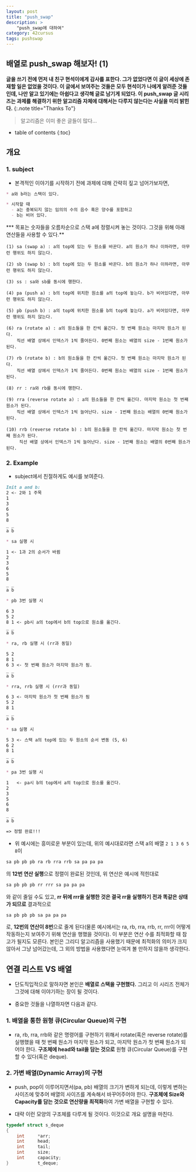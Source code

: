 ```yaml
---
layout: post
title: "push_swap"
description: >
    "push_swap에 대하여"
category: 42cursus
tags: pushswap
---
```

## 배열로 push_swap 해보자! (1)

**글을 쓰기 전에 먼저 내 친구 현석이에게 감사를 표한다. 그가 없었다면 이 글이 세상에 존재할 일은 없었을 것이다. 이 글에서 보여주는 것들은 모두 현석이가 나에게 알려준 것들인데, 나만 알고 있기에는 아쉽다고 생각해 글로 남기게 되었다. 이 push_swap 글 시리즈는 과제를 해결하기 위한 알고리즘 자체에 대해서는 다루지 않는다는 사실을 미리 밝힌다.**
{:.note title="Thanks To"}


> 알고리즘은 이미 좋은 글들이 많다...


* table of contents
{:toc}

## 개요
### 1. subject

- 본격적인 이야기를 시작하기 전에 과제에 대해 간략히 짚고 넘어가보자면,

~~~markdown
* a와 b라는 스택이 있다.

* 시작할 때
  - a는 중복되지 않는 임의의 수의 음수 혹은 양수를 포함하고
  - b는 비어 있다.
~~~

*** 목표는 숫자들을 오름차순으로 스택 a에 정렬시켜 놓는 것이다. 그것을 위해 아래 연산들을 사용할 수 있다.**

~~~plain
(1) sa (swap a) : a의 top에 있는 두 원소를 바꾼다. a의 원소가 하나 이하라면, 아무런 행위도 하지 않는다.

(2) sb (swap b) : b의 top에 있는 두 원소를 바꾼다. b의 원소가 하나 이하라면, 아무런 행위도 하지 않는다.

(3) ss : sa와 sb를 동시에 행한다.

(4) pa (push a) : b의 top에 위치한 원소를 a의 top에 놓는다. b가 비어있다면, 아무런 행위도 하지 않는다.

(5) pb (push b) : a의 top에 위치한 원소를 b의 top에 놓는다. a가 비어있다면, 아무런 행위도 하지 않는다.

(6) ra (rotate a) : a의 원소들을 한 칸씩 옮긴다. 첫 번째 원소는 마지막 원소가 된다.
    직선 배열 상에서 인덱스가 1씩 줄어든다. 0번째 원소는 배열의 size - 1번째 원소가 된다.

(7) rb (rotate b) : b의 원소들을 한 칸씩 옮긴다. 첫 번째 원소는 마지막 원소가 된다.
    직선 배열 상에서 인덱스가 1씩 줄어든다. 0번째 원소는 배열의 size - 1번째 원소가 된다.

(8) rr : ra와 rb를 동시에 행한다.

(9) rra (reverse rotate a) : a의 원소들을 한 칸씩 옮긴다. 마지막 원소는 첫 번째 원소가 된다.
    직선 배열 상에서 인덱스가 1씩 늘어난다. size - 1번째 원소는 배열의 0번째 원소가 된다.

(10) rrb (reverse rotate b) : b의 원소들을 한 칸씩 옮긴다. 마지막 원소는 첫 번째 원소가 된다.
     직선 배열 상에서 인덱스가 1씩 늘어난다. size - 1번째 원소는 배열의 0번째 원소가 된다.
~~~

### 2. Example
- subject에서 친절하게도 예시를 보여준다.

~~~md
Init a and b:
2 <- 2와 1 주목
1
3
6
5
8
_ _
a b

* sa 실행 시

1 <- 1과 2의 순서가 바뀜
2
3
6
5
8
_ _
a b

* pb 3번 실행 시

6 3
5 2
8 1 <- pb시 a의 top에서 b의 top으로 원소를 옮긴다. 
_ _
a b

* ra, rb 실행 시 (rr과 동일)

5 2
8 1
6 3 <- 첫 번째 원소가 마지막 원소가 됨.
_ _
a b

* rra, rrb 실행 시 (rrr과 동일)

6 3 <- 마지막 원소가 첫 번째 원소가 됨
5 2
8 1
_ _
a b

* sa 실행 시

5 3 <- 스택 a의 top에 있는 두 원소의 순서 변동 (5, 6)
6 2
8 1
_ _
a b

* pa 3번 실행 시

1   <- pa시 b의 top에서 a의 top으로 원소를 옮긴다. 
2
3
5
6
8
_ _
a b

=> 정렬 완료!!!
~~~

- 위 예시에는 흥미로운 부분이 있는데, 위의 예시대로라면 스택 a의 배열 `2 1 3 6 5 8`이 
~~~md
sa pb pb pb ra rb rra rrb sa pa pa pa
~~~
  의 **12번 연산 실행**으로 정렬이 완료된 것인데, 위 연산은 예시에 적힌대로 
~~~md
sa pb pb pb rr rrr sa pa pa pa
~~~ 
  와 같이 줄일 수도 있고, **rr 뒤에 rrr을 실행한 것은 결국 rr을 실행하기 전과 똑같은 상태가 되므로** 결과적으로
~~~md
sa pb pb pb sa pa pa pa
~~~
  로, **12번의 연산이 8번**으로 줄게 된다(물론 예시에서는 ra, rb, rra, rrb, rr, rrr이 어떻게 작동하는지 보여주기 위해 연산을 행했을 것이다). 이 부분은 연산 수를 최적화할 때 참고가 될지도 모른다. 본인은 그리디 알고리즘을 사용했기 때문에 최적화의 의미가 크지 않아서 그냥 넘어갔는데, 그 외의 방법을 사용했다면 눈여겨 볼 만하지 않을까 생각한다.

## 연결 리스트 VS 배열

- 단도직입적으로 말하자면 본인은 **배열로 스택을 구현했다.** 그리고 이 시리즈 전체가 그것에 대해 이야기하는 장이 될 것이다.

- 중요한 것들을 나열하자면 다음과 같다.
### 1. 배열을 통한 원형 큐(Circular Queue)의 구현
- ra, rb, rra, rrb와 같은 명령어를 구현하기 위해서 rotate(혹은 reverse rotate)를 실행했을 때 첫 번째 원소가 마지막 원소가 되고, 마지막 원소가 첫 번째 원소가 되어야 한다. **구조체에 head와 tail을 담는 것으로** 원형 큐(Circular Queue)를 구현할 수 있다(혹은 deque).

### 2. 가변 배열(Dynamic Array)의 구현
- push, pop이 이루어지면서(pa, pb) 배열의 크기가 변하게 되는데, 이렇게 변하는 사이즈에 맞추어 배열의 사이즈를 계속해서 바꾸어주어야 한다. **구조체에 Size와 Capacity를 담는 것으로 연산량을 최적화**하여 가변 배열을 구현할 수 있다.

- 대략 이런 모양의 구조체를 다루게 될 것이다. 이것으로 개요 설명을 마친다.
~~~c
typedef struct s_deque
{
	int		*arr;
	int		head;
	int		tail;
	int		size;
	int		capacity;
}			t_deque;
~~~